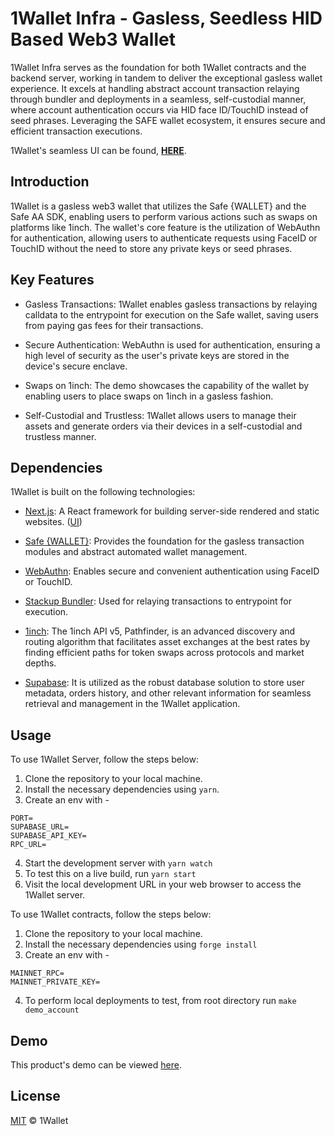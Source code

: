 # 1Wallet Infra - Gasless, Seedless HID Based Web3 Wallet

1Wallet Infra serves as the foundation for both 1Wallet contracts and the backend server, working in tandem to deliver the exceptional gasless wallet experience. It excels at handling abstract account transaction relaying through bundler and deployments in a seamless, self-custodial manner, where account authentication occurs via HID face ID/TouchID instead of seed phrases. Leveraging the SAFE wallet ecosystem, it ensures secure and efficient transaction executions.

1Wallet's seamless UI can be found, **[HERE](https://github.com/Pradeep-selva/aa-swap-ethcc-fe)**.

## Introduction

1Wallet is a gasless web3 wallet that utilizes the Safe {WALLET} and the Safe AA SDK, enabling users to perform various actions such as swaps on platforms like 1inch. The wallet's core feature is the utilization of WebAuthn for authentication, allowing users to authenticate requests using FaceID or TouchID without the need to store any private keys or seed phrases.

## Key Features

- Gasless Transactions: 1Wallet enables gasless transactions by relaying calldata to the entrypoint for execution on the Safe wallet, saving users from paying gas fees for their transactions.

- Secure Authentication: WebAuthn is used for authentication, ensuring a high level of security as the user's private keys are stored in the device's secure enclave.

- Swaps on 1inch: The demo showcases the capability of the wallet by enabling users to place swaps on 1inch in a gasless fashion.

- Self-Custodial and Trustless: 1Wallet allows users to manage their assets and generate orders via their devices in a self-custodial and trustless manner.

## Dependencies

1Wallet is built on the following technologies:

- [Next.js](https://github.com/vercel/next.js): A React framework for building server-side rendered and static websites. ([UI](https://github.com/Pradeep-selva/aa-swap-ethcc-fe))

- [Safe {WALLET}](https://github.com/safe-global): Provides the foundation for the gasless transaction modules and abstract automated wallet management.

- [WebAuthn](https://github.com/passwordless-id/webauthn): Enables secure and convenient authentication using FaceID or TouchID.

- [Stackup Bundler](https://github.com/stackup-wallet/stackup-bundler): Used for relaying transactions to entrypoint for execution.

- [1inch](https://docs.1inch.io/docs/aggregation-protocol/introduction): The 1inch API v5, Pathfinder, is an advanced discovery and routing algorithm that facilitates asset exchanges at the best rates by finding efficient paths for token swaps across protocols and market depths.

- [Supabase](https://supabase.com/): It is utilized as the robust database solution to store user metadata, orders history, and other relevant information for seamless retrieval and management in the 1Wallet application.

## Usage

To use 1Wallet Server, follow the steps below:

1. Clone the repository to your local machine.
2. Install the necessary dependencies using `yarn`.
3. Create an env with -

```env
PORT=
SUPABASE_URL=
SUPABASE_API_KEY=
RPC_URL=
```

4. Start the development server with `yarn watch`
5. To test this on a live build, run `yarn start`
6. Visit the local development URL in your web browser to access the 1Wallet server.

To use 1Wallet contracts, follow the steps below:

1. Clone the repository to your local machine.
2. Install the necessary dependencies using `forge install`
3. Create an env with -

```env
MAINNET_RPC=
MAINNET_PRIVATE_KEY=
```

4. To perform local deployments to test, from root directory run `make demo_account`

## Demo

This product's demo can be viewed [here](https://ethglobal.com/showcase/1wallet-3e5z6).

## License

[MIT](LICENSE) © 1Wallet
